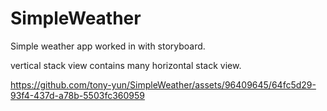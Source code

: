 # SimpleWeather
Simple weather app worked in with storyboard.

vertical stack view contains many horizontal stack view.

https://github.com/tony-yun/SimpleWeather/assets/96409645/64fc5d29-93f4-437d-a78b-5503fc360959
